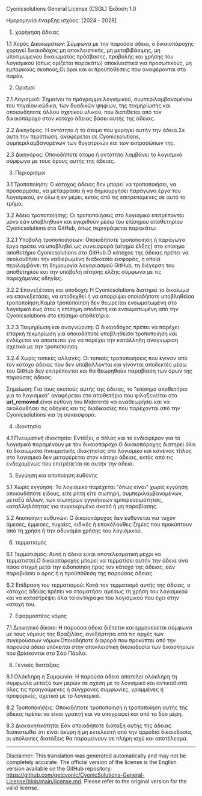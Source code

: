 Cyonicsolutions General License (CSGL)
Έκδοση 1.0

Ημερομηνία έναρξης ισχύος: [2024 - 2028]

1. χορήγηση άδειας

1.1 Χορός Δικαιωμάτων: Σύμφωνα με την παρούσα άδεια, ο δικαιοπάροχης χορηγεί δικαιοδόχος μη αποκλειστικής, μη μεταβιβάσιμης, μη υποτιμώμενου δικαιώματος πρόσβασης, προβολής και χρήσης του λογισμικού (όπως ορίζεται παρακάτω) αποκλειστικά για προσωπικούς, μη εμπορικούς σκοπούς,Οι όροι και οι προϋποθέσεις που αναφέρονται στο παρόν.

2. Ορισμοί

2.1 Λογισμικό: Σημαίνει το πρόγραμμα λογισμικού, συμπεριλαμβανομένου του πηγαίου κώδικα, των δυαδικών ψηφίων, της τεκμηρίωσης και οποιουδήποτε άλλου σχετικού υλικού, που διατίθεται από τον δικαιοπάροχο στον κάτοχο άδειας βάσει αυτής της άδειας.

2.2 Δικηγόρος: Η οντότητα ή το άτομο που χορηγεί αυτήν την άδεια.Σε αυτή την περίπτωση, αναφέρεται σε Cyonicsolutions, συμπεριλαμβανομένων των θυγατρικών και των εκπροσώπων της.

2.3 Δικηγόρος: Οποιοδήποτε άτομο ή οντότητα λαμβάνει το λογισμικό σύμφωνα με τους όρους αυτής της άδειας.

3. Περιορισμοί

3.1 Τροποποίηση: Ο κάτοχος άδειας δεν μπορεί να τροποποιήσει, να προσαρμόσει, να μεταφράσει ή να δημιουργήσει παράγωγα έργα του λογισμικού, εν όλω ή εν μέρει, εκτός από τις επιτρεπόμενες σε αυτό το τμήμα.

3.2 Άδεια τροποποίησης: Οι τροποποιήσεις στο λογισμικό επιτρέπονται μόνο εάν υποβληθούν και εγκριθούν μέσω του επίσημου αποθετηρίου Cyonicsolutions στο GitHub, όπως περιγράφεται παρακάτω:

3.2.1 Υποβολή τροποποιήσεων: Οποιαδήποτε τροποποίηση ή παράγωγο έργο πρέπει να υποβληθεί ως συνεισφορά (αίτημα έλξης) στο επίσημο αποθετήριο Cyonicsolutions στο GitHub.Ο κάτοχος της άδειας πρέπει να ακολουθήσει την καθιερωμένη διαδικασία εισφοράς, η οποία περιλαμβάνει τη δημιουργία λογαριασμού GitHub, τη διέγερση του αποθετηρίου και την υποβολή αίτησης έλξης σύμφωνα με τις παρεχόμενες οδηγίες.

3.2.2 Επανεξέταση και αποδοχή: Η Cyonicsolutions διατηρεί το δικαίωμα να επανεξετάσει, να αποδεχθεί ή να απορρίψει οποιαδήποτε υποβληθείσα τροποποίηση.Καμία τροποποίηση δεν θεωρείται ενσωματωμένη στο λογισμικό έως ότου η επίσημη αποδεκτή και ενσωματωμένη από την Cyonicsolutions στο επίσημο αποθετήριο.

3.2.3 Τεκμηρίωση και αναγνώριση: Ο δικαιοδόχος πρέπει να παρέχει επαρκή τεκμηρίωση για οποιαδήποτε υποβληθείσα τροποποίηση και ενδέχεται να απαιτείται για να παρέχει την κατάλληλη αναγνώριση σχετικά με την τροποποίηση.

3.2.4 Χωρίς τοπικές αλλαγές: Οι τοπικές τροποποιήσεις που έγιναν από τον κάτοχο άδειας που δεν υποβάλλονται και γίνονται αποδεκτές μέσω του GitHub δεν επιτρέπονται και θα θεωρηθούν παραβίαση των όρων της παρούσας άδειας.

Σημείωση: Για τους σκοπούς αυτής της άδειας, το "επίσημο αποθετήριο για το λογισμικό" αναφέρεται στο αποθετήριο που φιλοξενείται στο __url_removed__ είναι ευθύνη του Miderente να αναθεωρήσει και να ακολουθήσει τις οδηγίες και τις διαδικασίες που παρέχονται από την Cyonicsolutions για τη συνεισφορά.

4. ιδιοκτησία

4.1 Πνευματική ιδιοκτησία: Εντάξει, ο τίτλος και το ενδιαφέρον για το λογισμικό παραμένουν με τον δικαιοπάροχο.Ο δικαιοπάροχης διατηρεί όλα τα δικαιώματα πνευματικής ιδιοκτησίας στο λογισμικό και κανένας τίτλος στο λογισμικό δεν μεταφέρεται στον κάτοχο άδειας, εκτός από τις ενδεχομένως που επιτρέπεται σε αυτήν την άδεια.

5. Εγγύηση και αποποίηση ευθύνης

5.1 Χωρίς εγγύηση: Το λογισμικό παρέχεται "όπως είναι" χωρίς εγγύηση οποιουδήποτε είδους, είτε ρητή είτε σιωπηρή, συμπεριλαμβανομένων, μεταξύ άλλων, των σιωπηρών εγγυήσεων εμπορευσιμότητας, καταλληλότητας για συγκεκριμένο σκοπό ή μη παραβίασης.

5.2 Αποποίηση ευθυνών: Ο δικαιοπάροχος δεν ευθύνεται για τυχόν άμεσες, έμμεσες, τυχαίες, ειδικές ή επακόλουθες ζημίες που προκύπτουν από τη χρήση ή την αδυναμία χρήσης του λογισμικού.

6. τερματισμός

6.1 Τερματισμός: Αυτή η άδεια είναι αποτελεσματική μέχρι να τερματιστεί.Ο δικαιοπάροχης μπορεί να τερματίσει αυτήν την άδεια ανά πάσα στιγμή μετά την ειδοποίηση προς τον κάτοχο της άδειας, εάν παραβιάσει ο όρος ή η προϋπόθεση της παρούσας άδειας.

6.2 Επίδραση του τερματισμού: Κατά τον τερματισμό αυτής της άδειας, ο κάτοχος άδειας πρέπει να σταματήσει αμέσως τη χρήση του λογισμικού και να καταστρέψει όλα τα αντίγραφα του λογισμικού που έχει στην κατοχή του.

7. Εφαρμοστέος νόμος

7.1 Διοικητικό δίκαιο: Η παρούσα άδεια διέπεται και ερμηνεύεται σύμφωνα με τους νόμους της Βραζιλίας, ανεξάρτητα από τις αρχές των συγκρούσεων νόμων.Οποιαδήποτε διαφορά που προκύπτει από την παρούσα άδεια υπόκειται στην αποκλειστική δικαιοδοσία των δικαστηρίων που βρίσκονται στο Σάο Πάολο.

8. Γενικές διατάξεις

8.1 Ολόκληρη η Συμφωνία: Η παρούσα άδεια αποτελεί ολόκληρη τη συμφωνία μεταξύ των μερών σε σχέση με το λογισμικό και αντικαθιστά όλες τις προηγούμενες ή σύγχρονες συμφωνίες, γραμμένες ή προφορικές, σχετικά με το λογισμικό.

8.2 Τροποποιήσεις: Οποιαδήποτε τροποποίηση ή τροποποίηση αυτής της άδειας πρέπει να είναι γραπτή και να υπογραφεί και από τα δύο μέρη.

8.3 Διακανητικότητα: Εάν οποιαδήποτε διάταξη αυτής της άδειας διαπιστωθεί ότι είναι άκυρη ή μη εκτελεστή από την αρμόδια δικαιοδοσία, οι υπόλοιπες διατάξεις θα παραμείνουν σε πλήρη ισχύ και αποτέλεσμα.

---
Disclaimer: This translation was generated automatically and may not be completely accurate. The official version of the license is the English version available on the GitHub repository: https://github.com/getcyonic/CyonicSolutions-General-License/blob/main/license.md. Please refer to the original version for the valid license.